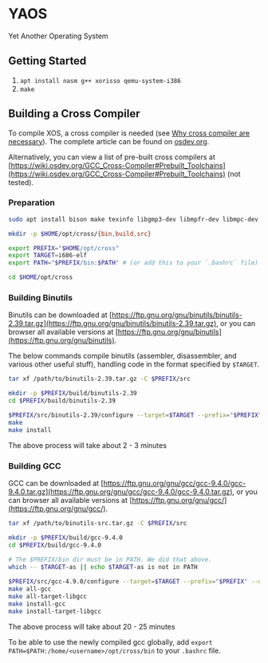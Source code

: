 # YAOS

Yet Another Operating System

## Getting Started

1. `apt install nasm g++ xorisso qemu-system-i386`
2. `make`

## Building a Cross Compiler

To compile XOS, a cross compiler is needed (see [Why cross compiler are necessary](https://wiki.osdev.org/GCC_Cross-Compiler#Why_cross-compilers_are_necessary)). The complete article can be found on [osdev.org](https://wiki.osdev.org/GCC_Cross-Compiler).

Alternatively, you can view a list of pre-built cross compilers at [https://wiki.osdev.org/GCC_Cross-Compiler#Prebuilt_Toolchains](https://wiki.osdev.org/GCC_Cross-Compiler#Prebuilt_Toolchains) (not tested).

### Preparation

```bash
sudo apt install bison make texinfo libgmp3-dev libmpfr-dev libmpc-dev 

mkdir -p $HOME/opt/cross/{bin,build,src}

export PREFIX="$HOME/opt/cross"
export TARGET=i686-elf
export PATH="$PREFIX/bin:$PATH" # (or add this to your `.bashrc` file)

cd $HOME/opt/cross
```

### Building Binutils

Binutils can be downloaded at [https://ftp.gnu.org/gnu/binutils/binutils-2.39.tar.gz](https://ftp.gnu.org/gnu/binutils/binutils-2.39.tar.gz), or you can browser all available versions at [https://ftp.gnu.org/gnu/binutils](https://ftp.gnu.org/gnu/binutils).

The below commands compile binutils (assembler, disassembler, and various other useful stuff), handling code in the format specified by `$TARGET`.

```bash
tar xf /path/to/binutils-2.39.tar.gz -C $PREFIX/src

mkdir -p $PREFIX/build/binutils-2.39
cd $PREFIX/build/binutils-2.39

$PREFIX/src/binutils-2.39/configure --target=$TARGET --prefix="$PREFIX" --with-sysroot --disable-nls --disable-werror
make
make install
```

The above process will take about 2 - 3 minutes

### Building GCC

GCC can be downloaded at [https://ftp.gnu.org/gnu/gcc/gcc-9.4.0/gcc-9.4.0.tar.gz](https://ftp.gnu.org/gnu/gcc/gcc-9.4.0/gcc-9.4.0.tar.gz), or you can browser all available versions at [https://ftp.gnu.org/gnu/gcc/](https://ftp.gnu.org/gnu/gcc/).

```bash
tar xf /path/to/binutils-src.tar.gz -C $PREFIX/src

mkdir -p $PREFIX/build/gcc-9.4.0
cd $PREFIX/build/gcc-9.4.0
 
# The $PREFIX/bin dir must be in PATH. We did that above.
which -- $TARGET-as || echo $TARGET-as is not in PATH

$PREFIX/src/gcc-4.9.0/configure --target=$TARGET --prefix="$PREFIX" --disable-nls --enable-languages=c,c++ --without-headers
make all-gcc
make all-target-libgcc
make install-gcc
make install-target-libgcc
```

The above process will take about 20 - 25 minutes

To be able to use the newly compiled gcc globally, add `export PATH=$PATH:/home/<username>/opt/cross/bin` to your `.bashrc` file.
